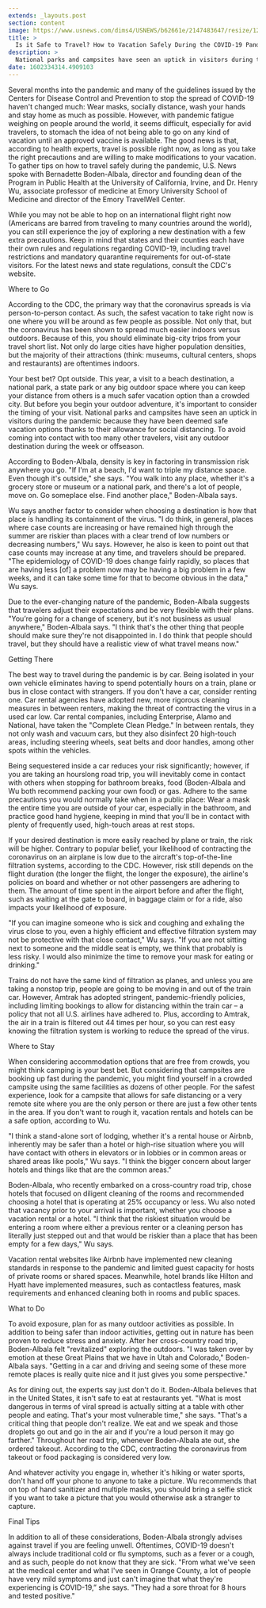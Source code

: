 ```yaml
--- 
extends: _layouts.post 
section: content 
image: https://www.usnews.com/dims4/USNEWS/b62661e/2147483647/resize/1200x%3E/quality/85/?url=http%3A%2F%2Fmedia.beam.usnews.com%2F02%2F2e%2F632b0d674f628544e22ed7e41b7f%2Fgettyimages-1220276773.jpg 
title: > 
  Is it Safe to Travel? How to Vacation Safely During the COVID-19 Pandemic 
description: > 
  National parks and campsites have seen an uptick in visitors during the pandemic because they have been deemed safe vacation options thanks to their allowance for social distancing.Due to the ever-changing nature of the pandemic, Boden-Albala suggests that travelers adjust their expectations and be very flexible with their plans.I do think that people should travel, but they should have a realistic view of what travel means now."If you don't want to rough it, vacation rentals and hotels can be a safe option, according to Wu.After her cross-country road trip, Boden-Albala felt "revitalized" exploring the outdoors. 
date: 1602334314.4909103 
--- 
```

Several months into the pandemic and many of the guidelines issued by the Centers for Disease Control and Prevention to stop the spread of COVID-19 haven't changed much: Wear masks, socially distance, wash your hands and stay home as much as possible. However, with pandemic fatigue weighing on people around the world, it seems difficult, especially for avid travelers, to stomach the idea of not being able to go on any kind of vacation until an approved vaccine is available. The good news is that, according to health experts, travel is possible right now, as long as you take the right precautions and are willing to make modifications to your vacation. To gather tips on how to travel safely during the pandemic, U.S. News spoke with Bernadette Boden-Albala, director and founding dean of the Program in Public Health at the University of California, Irvine, and Dr. Henry Wu, associate professor of medicine at Emory University School of Medicine and director of the Emory TravelWell Center.

While you may not be able to hop on an international flight right now (Americans are barred from traveling to many countries around the world), you can still experience the joy of exploring a new destination with a few extra precautions. Keep in mind that states and their counties each have their own rules and regulations regarding COVID-19, including travel restrictions and mandatory quarantine requirements for out-of-state visitors. For the latest news and state regulations, consult the CDC's website.

Where to Go

According to the CDC, the primary way that the coronavirus spreads is via person-to-person contact. As such, the safest vacation to take right now is one where you will be around as few people as possible. Not only that, but the coronavirus has been shown to spread much easier indoors versus outdoors. Because of this, you should eliminate big-city trips from your travel short list. Not only do large cities have higher population densities, but the majority of their attractions (think: museums, cultural centers, shops and restaurants) are oftentimes indoors.

Your best bet? Opt outside. This year, a visit to a beach destination, a national park, a state park or any big outdoor space where you can keep your distance from others is a much safer vacation option than a crowded city. But before you begin your outdoor adventure, it's important to consider the timing of your visit. National parks and campsites have seen an uptick in visitors during the pandemic because they have been deemed safe vacation options thanks to their allowance for social distancing. To avoid coming into contact with too many other travelers, visit any outdoor destination during the week or offseason.

According to Boden-Albala, density is key in factoring in transmission risk anywhere you go. "If I'm at a beach, I'd want to triple my distance space. Even though it's outside," she says. "You walk into any place, whether it's a grocery store or museum or a national park, and there's a lot of people, move on. Go someplace else. Find another place," Boden-Albala says.

Wu says another factor to consider when choosing a destination is how that place is handling its containment of the virus. "I do think, in general, places where case counts are increasing or have remained high through the summer are riskier than places with a clear trend of low numbers or decreasing numbers," Wu says. However, he also is keen to point out that case counts may increase at any time, and travelers should be prepared. "The epidemiology of COVID-19 does change fairly rapidly, so places that are having less [of] a problem now may be having a big problem in a few weeks, and it can take some time for that to become obvious in the data," Wu says.

Due to the ever-changing nature of the pandemic, Boden-Albala suggests that travelers adjust their expectations and be very flexible with their plans. "You’re going for a change of scenery, but it's not business as usual anywhere," Boden-Albala says. "I think that's the other thing that people should make sure they're not disappointed in. I do think that people should travel, but they should have a realistic view of what travel means now."

Getting There

The best way to travel during the pandemic is by car. Being isolated in your own vehicle eliminates having to spend potentially hours on a train, plane or bus in close contact with strangers. If you don't have a car, consider renting one. Car rental agencies have adopted new, more rigorous cleaning measures in between renters, making the threat of contracting the virus in a used car low. Car rental companies, including Enterprise, Alamo and National, have taken the "Complete Clean Pledge." In between rentals, they not only wash and vacuum cars, but they also disinfect 20 high-touch areas, including steering wheels, seat belts and door handles, among other spots within the vehicles.

Being sequestered inside a car reduces your risk significantly; however, if you are taking an hourslong road trip, you will inevitably come in contact with others when stopping for bathroom breaks, food (Boden-Albala and Wu both recommend packing your own food) or gas. Adhere to the same precautions you would normally take when in a public place: Wear a mask the entire time you are outside of your car, especially in the bathroom, and practice good hand hygiene, keeping in mind that you'll be in contact with plenty of frequently used, high-touch areas at rest stops.

If your desired destination is more easily reached by plane or train, the risk will be higher. Contrary to popular belief, your likelihood of contracting the coronavirus on an airplane is low due to the aircraft's top-of-the-line filtration systems, according to the CDC. However, risk still depends on the flight duration (the longer the flight, the longer the exposure), the airline's policies on board and whether or not other passengers are adhering to them. The amount of time spent in the airport before and after the flight, such as waiting at the gate to board, in baggage claim or for a ride, also impacts your likelihood of exposure.

"If you can imagine someone who is sick and coughing and exhaling the virus close to you, even a highly efficient and effective filtration system may not be protective with that close contact," Wu says. "If you are not sitting next to someone and the middle seat is empty, we think that probably is less risky. I would also minimize the time to remove your mask for eating or drinking."

Trains do not have the same kind of filtration as planes, and unless you are taking a nonstop trip, people are going to be moving in and out of the train car. However, Amtrak has adopted stringent, pandemic-friendly policies, including limiting bookings to allow for distancing within the train car – a policy that not all U.S. airlines have adhered to. Plus, according to Amtrak, the air in a train is filtered out 44 times per hour, so you can rest easy knowing the filtration system is working to reduce the spread of the virus.

Where to Stay

When considering accommodation options that are free from crowds, you might think camping is your best bet. But considering that campsites are booking up fast during the pandemic, you might find yourself in a crowded campsite using the same facilities as dozens of other people. For the safest experience, look for a campsite that allows for safe distancing or a very remote site where you are the only person or there are just a few other tents in the area. If you don't want to rough it, vacation rentals and hotels can be a safe option, according to Wu.

"I think a stand-alone sort of lodging, whether it's a rental house or Airbnb, inherently may be safer than a hotel or high-rise situation where you will have contact with others in elevators or in lobbies or in common areas or shared areas like pools," Wu says. "I think the bigger concern about larger hotels and things like that are the common areas."

Boden-Albala, who recently embarked on a cross-country road trip, chose hotels that focused on diligent cleaning of the rooms and recommended choosing a hotel that is operating at 25% occupancy or less. Wu also noted that vacancy prior to your arrival is important, whether you choose a vacation rental or a hotel. "I think that the riskiest situation would be entering a room where either a previous renter or a cleaning person has literally just stepped out and that would be riskier than a place that has been empty for a few days," Wu says.

Vacation rental websites like Airbnb have implemented new cleaning standards in response to the pandemic and limited guest capacity for hosts of private rooms or shared spaces. Meanwhile, hotel brands like Hilton and Hyatt have implemented measures, such as contactless features, mask requirements and enhanced cleaning both in rooms and public spaces.

What to Do

To avoid exposure, plan for as many outdoor activities as possible. In addition to being safer than indoor activities, getting out in nature has been proven to reduce stress and anxiety. After her cross-country road trip, Boden-Albala felt "revitalized" exploring the outdoors. "I was taken over by emotion at these Great Plains that we have in Utah and Colorado," Boden-Albala says. "Getting in a car and driving and seeing some of these more remote places is really quite nice and it just gives you some perspective."

As for dining out, the experts say just don't do it. Boden-Albala believes that in the United States, it isn't safe to eat at restaurants yet. "What is most dangerous in terms of viral spread is actually sitting at a table with other people and eating. That's your most vulnerable time," she says. "That's a critical thing that people don't realize. We eat and we speak and those droplets go out and go in the air and if you're a loud person it may go farther." Throughout her road trip, whenever Boden-Albala ate out, she ordered takeout. According to the CDC, contracting the coronavirus from takeout or food packaging is considered very low.

And whatever activity you engage in, whether it's hiking or water sports, don't hand off your phone to anyone to take a picture. Wu recommends that on top of hand sanitizer and multiple masks, you should bring a selfie stick if you want to take a picture that you would otherwise ask a stranger to capture.

Final Tips

In addition to all of these considerations, Boden-Albala strongly advises against travel if you are feeling unwell. Oftentimes, COVID-19 doesn't always include traditional cold or flu symptoms, such as a fever or a cough, and as such, people do not know that they are sick. "From what we've seen at the medical center and what I've seen in Orange County, a lot of people have very mild symptoms and just can't imagine that what they're experiencing is COVID-19,” she says. "They had a sore throat for 8 hours and tested positive."